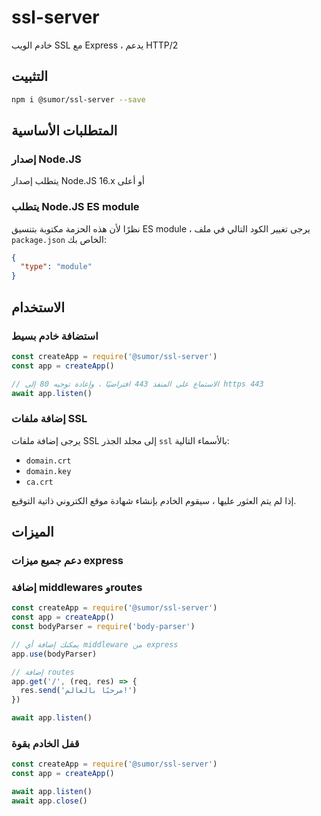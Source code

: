 # ssl-server

خادم الويب SSL مع Express ، يدعم HTTP/2

## التثبيت

```bash
npm i @sumor/ssl-server --save
```

## المتطلبات الأساسية

### إصدار Node.JS

يتطلب إصدار Node.JS 16.x أو أعلى

### يتطلب Node.JS ES module

نظرًا لأن هذه الحزمة مكتوبة بتنسيق ES module ،
يرجى تغيير الكود التالي في ملف `package.json` الخاص بك:

```json
{
  "type": "module"
}
```

## الاستخدام

### استضافة خادم بسيط

```javascript
const createApp = require('@sumor/ssl-server')
const app = createApp()

// الاستماع على المنفذ 443 افتراضيًا ، وإعادة توجيه 80 إلى https 443
await app.listen()
```

### إضافة ملفات SSL

يرجى إضافة ملفات SSL إلى مجلد الجذر `ssl` بالأسماء التالية:

- `domain.crt`
- `domain.key`
- `ca.crt`

إذا لم يتم العثور عليها ، سيقوم الخادم بإنشاء شهادة موقع الكتروني ذاتية التوقيع.

## الميزات

### دعم جميع ميزات express

### إضافة middlewares وroutes

```javascript
const createApp = require('@sumor/ssl-server')
const app = createApp()
const bodyParser = require('body-parser')

// يمكنك إضافة أي middleware من express
app.use(bodyParser)

// إضافة routes
app.get('/', (req, res) => {
  res.send('مرحبًا بالعالم!')
})

await app.listen()
```

### قفل الخادم بقوة

```javascript
const createApp = require('@sumor/ssl-server')
const app = createApp()

await app.listen()
await app.close()
```
